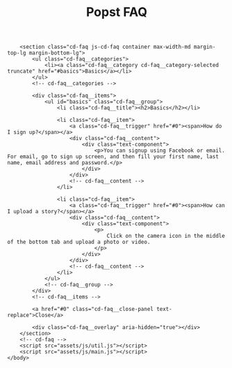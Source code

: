 <html lang="en">
    <head>
        <meta charset="UTF-8" />
        <meta name="viewport" content="width=device-width, initial-scale=1" />
        <script>
            document.getElementsByTagName("html")[0].className += " js";
        </script>
        <link rel="stylesheet" href="assets/css/style.css" />
        <title>Popst FAQ</title>
    </head>
    <body>
        <header class="cd-header flex flex-column flex-center">
            <div class="text-component text-center">
                <h1>Popst FAQ</h1>
            </div>
        </header>

        <section class="cd-faq js-cd-faq container max-width-md margin-top-lg margin-bottom-lg">
            <ul class="cd-faq__categories">
                <li><a class="cd-faq__category cd-faq__category-selected truncate" href="#basics">Basics</a></li>
            </ul>
            <!-- cd-faq__categories -->

            <div class="cd-faq__items">
                <ul id="basics" class="cd-faq__group">
                    <li class="cd-faq__title"><h2>Basics</h2></li>

                    <li class="cd-faq__item">
                        <a class="cd-faq__trigger" href="#0"><span>How do I sign up?</span></a>
                        <div class="cd-faq__content">
                            <div class="text-component">
                                <p>You can signup using Facebook or email. For email, go to sign up screen, and then fill your first name, last name, email address and password.</p>
                            </div>
                        </div>
                        <!-- cd-faq__content -->
                    </li>

                    <li class="cd-faq__item">
                        <a class="cd-faq__trigger" href="#0"><span>How can I upload a story?</span></a>
                        <div class="cd-faq__content">
                            <div class="text-component">
                                <p>
                                    Click on the camera icon in the middle of the bottom tab and upload a photo or video.
                                </p>
                            </div>
                        </div>
                        <!-- cd-faq__content -->
                    </li>
                </ul>
                <!-- cd-faq__group -->
            </div>
            <!-- cd-faq__items -->

            <a href="#0" class="cd-faq__close-panel text-replace">Close</a>

            <div class="cd-faq__overlay" aria-hidden="true"></div>
        </section>
        <!-- cd-faq -->
        <script src="assets/js/util.js"></script>
        <script src="assets/js/main.js"></script>
    </body>
</html>
